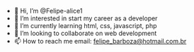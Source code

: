 - 👋 Hi, I’m @Felipe-alice1
- 👀 I’m interested in 
start my career as a developer
- 🌱 I’m currently learning html, css, javascript, php
- 💞️ I’m looking to collaborate on 
web development
- 📫 How to reach me email: felipe_barboza@hotmail.com.br

<!---
Felipe-alice1/Felipe-alice1 is a ✨ special ✨ repository because its `README.md` (this file) appears on your GitHub profile.
You can click the Preview link to take a look at your changes.
--->
